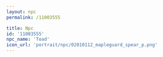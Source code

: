 ```yaml
---
layout: npc
permalink: /11003555

title: Npc
id: '11003555'
npc_name: 'Toad'
icon_url: 'portrait/npc/02010112_mapleguard_spear_p.png'
---
```

